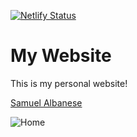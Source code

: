 [![Netlify Status](https://api.netlify.com/api/v1/badges/b0d56d5e-b845-4e95-a23f-84923d76ceb6/deploy-status)](https://app.netlify.com/sites/spalby/deploys)

# My Website
This is my personal website!

[Samuel Albanese](https://spalby.dev)

![Home]()
